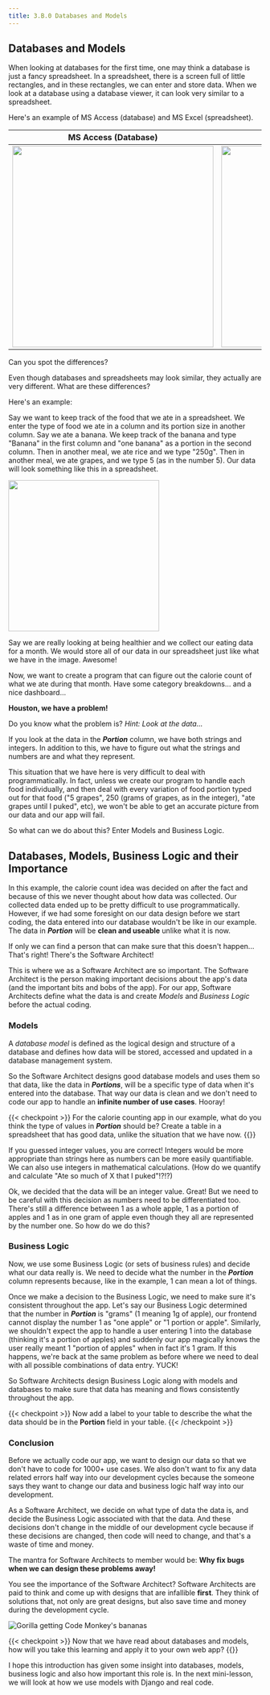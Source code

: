 ```yaml
---
title: 3.B.0 Databases and Models
---
```


## Databases and Models

When looking at databases for the first time, one may think a database is just a fancy spreadsheet. In a spreadsheet, there is a screen full of little rectangles, and in these rectangles, we can enter and store data. When we look at a database using a database viewer, it can look very similar to a spreadsheet.

Here's an example of MS Access (database) and MS Excel (spreadsheet).


MS Access (Database) | MS Excel (Spreadsheet)
---------------------|-----------------------
<img src="/images/courses/cs10/unit02/ms_access.jpg" width="400"> | <img src="/images/courses/cs10/unit02/ms_excel.png" width="400">
Can you spot the differences?

Even though databases and spreadsheets may look similar, they actually are very different. What are these differences?

Here's an example:

Say we want to keep track of the food that we ate in a spreadsheet. We enter the type of food we ate in a column and its portion size in another column. Say we ate a banana. We keep track of the banana and type "Banana" in the first column and "one banana" as a portion in the second column. Then in another meal, we ate rice and we type "250g". Then in another meal, we ate grapes, and we type 5 (as in the number 5). Our data will look something like this in a spreadsheet.

<img src="/images/courses/cs10/unit02/food_eaten_data.png" width="300">

Say we are really looking at being healthier and we collect our eating data for a month. We would store all of our data in our spreadsheet just like what we have in the image. Awesome!

Now, we want to create a program that can figure out the calorie count of what we ate during that month. Have some category breakdowns... and a nice dashboard...

**Houston, we have a problem!**

Do you know what the problem is? *Hint: Look at the data...*

If you look at the data in the ***Portion*** column, we have both strings and integers. In addition to this, we have to figure out what the strings and numbers are and what they represent.

This situation that we have here is very difficult to deal with programmatically. In fact, unless we create our program to handle each food individually, and then deal with every variation of food portion typed out for that food ("5 grapes", 250 (grams of grapes, as in the integer), "ate grapes until I puked", etc), we won't be able to get an accurate picture from our data and our app will fail.

So what can we do about this? Enter Models and Business Logic.

## Databases, Models, Business Logic and their Importance

In this example, the calorie count idea was decided on after the fact and because of this we never thought about how data was collected. Our collected data ended up to be pretty difficult to use programmatically. However, if we had some foresight on our data design before we start coding, the data entered into our database wouldn't be like in our example. The data in ***Portion*** will be **clean and useable** unlike what it is now.

If only we can find a person that can make sure that this doesn't happen... That's right! There's the Software Architect!

This is where we as a Software Architect are so important. The Software Architect is the person making important decisions about the app's data (and the important bits and bobs of the app). For our app, Software Architects define what the data is and create *Models* and *Business Logic* before the actual coding.

### Models

A *database model* is defined as the logical design and structure of a database and defines how data will be stored, accessed and updated in a database management system.

So the Software Architect designs good database models and uses them so that data, like the data in ***Portions***, will be a specific type of data when it's entered into the database. That way our data is clean and we don't need to code our app to handle an **infinite number of use cases**. Hooray!

{{< checkpoint >}}
For the calorie counting app in our example, what do you think the type of values in ***Portion*** should be? Create a table in a spreadsheet that has good data, unlike the situation that we have now.
{{</checkpoint >}}

If you guessed integer values, you are correct! Integers would be more appropriate than strings here as numbers can be more easily quantifiable. We can also use integers in mathematical calculations. (How do we quantify and calculate "Ate so much of X that I puked"!?!?)

Ok, we decided that the data will be an integer value. Great! But we need to be careful with this decision as numbers need to be differentiated too. There's still a difference between 1 as a whole apple, 1 as a portion of apples and 1 as in one gram of apple even though they all are represented by the number one. So how do we do this?

### Business Logic

Now, we use some Business Logic (or sets of business rules) and decide what our data really is. We need to decide what the number in the ***Portion*** column represents because, like in the example, 1 can mean a lot of things.

Once we make a decision to the Business Logic, we need to make sure it's consistent throughout the app. Let's say our Business Logic determined that the number in ***Portion*** is "grams" (1 meaning 1g of apple), our frontend cannot display the number 1 as "one apple" or "1 portion or apple". Similarly, we shouldn't expect the app to handle a user entering 1 into the database (thinking it's a portion of apples) and suddenly our app magically knows the user really meant 1 "portion of apples" when in fact it's 1 gram. If this happens, we're back at the same problem as before where we need to deal with all possible combinations of data entry. YUCK!

So Software Architects design Business Logic along with models and databases to make sure that data has meaning and flows consistently throughout the app.

{{< checkpoint >}}
Now add a label to your table to describe the what the data should be in the **Portion** field in your table.
{{< /checkpoint >}}

### Conclusion

Before we actually code our app, we want to design our data so that we don't have to code for 1000+ use cases. We also don't want to fix any data related errors half way into our development cycles because the someone says they want to change our data and business logic half way into our development.

As a Software Architect, we decide on what type of data the data is, and decide the Business Logic associated with that the data. And these decisions don't change in the middle of our development cycle because if these decisions are changed, then code will need to change, and that's a waste of time and money.

The mantra for Software Architects to member would be: **Why fix bugs when we can design these problems away!**

You see the importance of the Software Architect? Software Architects are paid to think and come up with designs that are infallible **first**. They think of solutions that, not only are great designs, but also save time and money during the development cycle.

![Gorilla getting Code Monkey's bananas](/images/courses/cs10/unit02/Codemonkey.png)

{{< checkpoint >}}
Now that we have read about databases and models, how will you take this learning and apply it to your own web app?
{{</checkpoint >}}

I hope this introduction has given some insight into databases, models, business logic and also how important this role is. In the next mini-lesson, we will look at how we use models with Django and real code.
